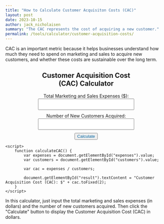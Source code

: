 ```yaml
---
title: "How to Calculate Customer Acquisiton Costs (CAC)"
layout: post
date: 2023-10-15
author: jack_nicholaisen
summary: "The CAC represents the cost of acquiring a new customer." 
permalink: /tools/calculator/customer-acquisition-costs/
---
```



CAC is an important metric because it helps businesses understand how much they need to spend on marketing and sales to acquire new customers, and whether these costs are sustainable over the long term.


<body>
    <div class="calculator" style="text-align:center">
        <h2>Customer Acquisition Cost (CAC) Calculator</h2>
        <div class="input-group">
            <label for="expenses">Total Marketing and Sales Expenses ($):</label>
            <input type="number" id="expenses" step="0.01" required>
        </div>
        <div class="input-group">
            <label for="customers">Number of New Customers Acquired:</label>
            <input type="number" id="customers" step="1" required>
        </div>
        <button onclick="calculateCAC()">Calculate</button>
        <div class="result" id="result"></div>
    </div>

    <script>
        function calculateCAC() {
            var expenses = document.getElementById("expenses").value;
            var customers = document.getElementById("customers").value;

            var cac = expenses / customers;

            document.getElementById("result").textContent = "Customer Acquisition Cost (CAC): $" + cac.toFixed(2);
        }
    </script>
</body>

<style>
        body {
            margin: 50px;
        }

        .calculator {
            width: 300px;
            margin: 0 auto;
        }

        .input-group {
            margin-bottom: 10px;
        }

        input[type="number"] {
            width: 100%;
            padding: 8px;
            box-sizing: border-box;
        }

        button {
            color: #0063A0;
        }
        .result {
            font-weight: bold;
        }

</style>


In this calculator, just input the total marketing and sales expenses (in dollars) and the number of new customers acquired. Then click the "Calculate" button to display the Customer Acquisition Cost (CAC) in dollars.
